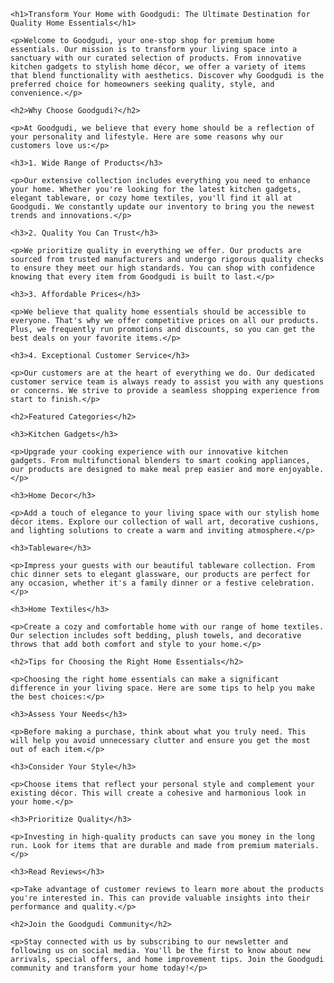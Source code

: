 <!DOCTYPE html>
<html lang="en">
<head>
    <meta charset="UTF-8">
    <meta name="viewport" content="width=device-width, initial-scale=1.0">
    <title>Transform Your Home with Goodgudi</title>
</head>
<body>

    <h1>Transform Your Home with Goodgudi: The Ultimate Destination for Quality Home Essentials</h1>
    
    <p>Welcome to Goodgudi, your one-stop shop for premium home essentials. Our mission is to transform your living space into a sanctuary with our curated selection of products. From innovative kitchen gadgets to stylish home décor, we offer a variety of items that blend functionality with aesthetics. Discover why Goodgudi is the preferred choice for homeowners seeking quality, style, and convenience.</p>

    <h2>Why Choose Goodgudi?</h2>
    
    <p>At Goodgudi, we believe that every home should be a reflection of your personality and lifestyle. Here are some reasons why our customers love us:</p>
    
    <h3>1. Wide Range of Products</h3>
    
    <p>Our extensive collection includes everything you need to enhance your home. Whether you're looking for the latest kitchen gadgets, elegant tableware, or cozy home textiles, you'll find it all at Goodgudi. We constantly update our inventory to bring you the newest trends and innovations.</p>
    
    <h3>2. Quality You Can Trust</h3>
    
    <p>We prioritize quality in everything we offer. Our products are sourced from trusted manufacturers and undergo rigorous quality checks to ensure they meet our high standards. You can shop with confidence knowing that every item from Goodgudi is built to last.</p>
    
    <h3>3. Affordable Prices</h3>
    
    <p>We believe that quality home essentials should be accessible to everyone. That's why we offer competitive prices on all our products. Plus, we frequently run promotions and discounts, so you can get the best deals on your favorite items.</p>
    
    <h3>4. Exceptional Customer Service</h3>
    
    <p>Our customers are at the heart of everything we do. Our dedicated customer service team is always ready to assist you with any questions or concerns. We strive to provide a seamless shopping experience from start to finish.</p>
    
    <h2>Featured Categories</h2>
    
    <h3>Kitchen Gadgets</h3>
    
    <p>Upgrade your cooking experience with our innovative kitchen gadgets. From multifunctional blenders to smart cooking appliances, our products are designed to make meal prep easier and more enjoyable.</p>
    
    <h3>Home Decor</h3>
    
    <p>Add a touch of elegance to your living space with our stylish home décor items. Explore our collection of wall art, decorative cushions, and lighting solutions to create a warm and inviting atmosphere.</p>
    
    <h3>Tableware</h3>
    
    <p>Impress your guests with our beautiful tableware collection. From chic dinner sets to elegant glassware, our products are perfect for any occasion, whether it's a family dinner or a festive celebration.</p>
    
    <h3>Home Textiles</h3>
    
    <p>Create a cozy and comfortable home with our range of home textiles. Our selection includes soft bedding, plush towels, and decorative throws that add both comfort and style to your home.</p>
    
    <h2>Tips for Choosing the Right Home Essentials</h2>
    
    <p>Choosing the right home essentials can make a significant difference in your living space. Here are some tips to help you make the best choices:</p>
    
    <h3>Assess Your Needs</h3>
    
    <p>Before making a purchase, think about what you truly need. This will help you avoid unnecessary clutter and ensure you get the most out of each item.</p>
    
    <h3>Consider Your Style</h3>
    
    <p>Choose items that reflect your personal style and complement your existing décor. This will create a cohesive and harmonious look in your home.</p>
    
    <h3>Prioritize Quality</h3>
    
    <p>Investing in high-quality products can save you money in the long run. Look for items that are durable and made from premium materials.</p>
    
    <h3>Read Reviews</h3>
    
    <p>Take advantage of customer reviews to learn more about the products you're interested in. This can provide valuable insights into their performance and quality.</p>
    
    <h2>Join the Goodgudi Community</h2>
    
    <p>Stay connected with us by subscribing to our newsletter and following us on social media. You'll be the first to know about new arrivals, special offers, and home improvement tips. Join the Goodgudi community and transform your home today!</p>

</body>
</html>
